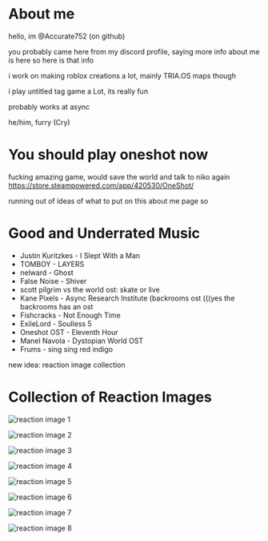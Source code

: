 # About me
hello, im @Accurate752 (on github)

you probably came here from my discord profile, saying more info about me is here so here is that info

i work on making roblox creations a lot, mainly TRIA.OS maps though

i play untitled tag game a Lot, its really fun

probably works at async

he/him, furry (Cry)

# You should play oneshot now
fucking amazing game, would save the world and talk to niko again https://store.steampowered.com/app/420530/OneShot/


running out of ideas of what to put on this about me page so
# Good and Underrated Music
- Justin Kuritzkes - I Slept With a Man
- TOMBOY - LAYERS
- nelward - Ghost
- False Noise - Shiver
- scott pilgrim vs the world ost: skate or live
- Kane Pixels - Async Research Institute (backrooms ost (((yes the backrooms has an ost
- Fishcracks - Not Enough Time
- ExileLord - Soulless 5
- Oneshot OST - Eleventh Hour 
- Manel Navola - Dystopian World OST 
- Frums - sing sing red indigo

new idea: reaction image collection
# Collection of Reaction Images


![reaction image 1](https://user-images.githubusercontent.com/106939019/173321673-1b15678b-8528-4542-989a-6e64e1d489ea.png)

![reaction image 2](https://user-images.githubusercontent.com/106939019/173321709-d20e53d7-3d04-4c49-87b6-ad51299f37e9.png)

![reaction image 3](https://user-images.githubusercontent.com/106939019/173321725-de6ef78e-2ca8-4370-8698-32d017a59075.png)

![reaction image 4](https://user-images.githubusercontent.com/106939019/173321742-5e538b7b-f5c0-41bd-ae8b-e342d028c62f.png)

![reaction image 5](https://user-images.githubusercontent.com/106939019/173321750-d5328b15-e603-42fc-9647-86ae053a9a1e.png)

![reaction image 6](https://user-images.githubusercontent.com/106939019/173321760-66f2d6ad-ac71-4359-92b9-a5c1967e3395.png)

![reaction image 7](https://user-images.githubusercontent.com/106939019/173321778-ef26f2a3-318d-4dd9-a243-86b118424596.png) 

![reaction image 8](https://user-images.githubusercontent.com/106939019/173321809-cc645eb1-d473-414a-b663-74d9fbc6bafe.png)
